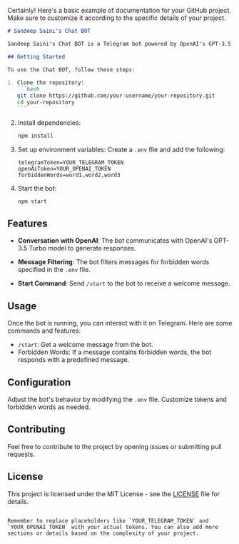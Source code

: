 Certainly! Here's a basic example of documentation for your GitHub project. Make sure to customize it according to the specific details of your project.

````markdown
# Sandeep Saini's Chat BOT

Sandeep Saini's Chat BOT is a Telegram bot powered by OpenAI's GPT-3.5 Turbo model. It can engage in conversations and provide responses based on user input.

## Getting Started

To use the Chat BOT, follow these steps:

1. Clone the repository:
   ```bash
   git clone https://github.com/your-username/your-repository.git
   cd your-repository
   ```
````

2. Install dependencies:

   ```bash
   npm install
   ```

3. Set up environment variables:
   Create a `.env` file and add the following:

   ```env
   telegramToken=YOUR_TELEGRAM_TOKEN
   openAiToken=YOUR_OPENAI_TOKEN
   forbiddenWords=word1,word2,word3
   ```

4. Start the bot:
   ```bash
   npm start
   ```

## Features

- **Conversation with OpenAI**: The bot communicates with OpenAI's GPT-3.5 Turbo model to generate responses.

- **Message Filtering**: The bot filters messages for forbidden words specified in the `.env` file.

- **Start Command**: Send `/start` to the bot to receive a welcome message.

## Usage

Once the bot is running, you can interact with it on Telegram. Here are some commands and features:

- `/start`: Get a welcome message from the bot.
- Forbidden Words: If a message contains forbidden words, the bot responds with a predefined message.

## Configuration

Adjust the bot's behavior by modifying the `.env` file. Customize tokens and forbidden words as needed.

## Contributing

Feel free to contribute to the project by opening issues or submitting pull requests.

## License

This project is licensed under the MIT License - see the [LICENSE](LICENSE) file for details.

```

Remember to replace placeholders like `YOUR_TELEGRAM_TOKEN` and `YOUR_OPENAI_TOKEN` with your actual tokens. You can also add more sections or details based on the complexity of your project.
```
